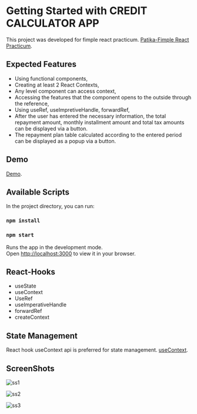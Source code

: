 # Getting Started with CREDIT CALCULATOR APP

This project was developed for fimple react practicum. [Patika-Fimple React Practicum](https://www.patika.dev/bootcamp/fimple-react-practicum).

## Expected Features

- Using functional components,
- Creating at least 2 React Contexts,
- Any level component can access context,
- Accessing the features that the component opens to the outside through the reference,
- Using useRef, useImpretiveHandle, forwardRef,
- After the user has entered the necessary information, the total repayment amount, monthly installment amount and total tax amounts can be displayed via a button.
- The repayment plan table calculated according to the entered period can be displayed as a popup via a button.

## Demo

[Demo](https://fimple-credit-calculator-app.netlify.app/).

## Available Scripts

In the project directory, you can run:

### `npm install`

### `npm start`

Runs the app in the development mode.\
Open [http://localhost:3000](http://localhost:3000) to view it in your browser.

## React-Hooks

- useState
- useContext
- UseRef
- useImperativeHandle
- forwardRef
- createContext

## State Management

React hook useContext api is preferred for state management. [useContext](https://www.w3schools.com/react/react_usecontext.asp).

## ScreenShots

![ss1](https://user-images.githubusercontent.com/105972909/190889461-ead71740-cca3-4b00-b526-810232de854b.png)

![ss2](https://user-images.githubusercontent.com/105972909/190889640-5f347de7-8386-4efd-b11c-42a51c5fb64b.png)

![ss3](https://user-images.githubusercontent.com/105972909/190889550-e66c55c4-840a-403c-8337-c2412bfe268c.png)



